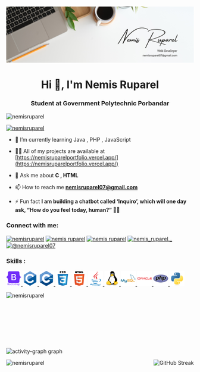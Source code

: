 ![logo](https://raw.githubusercontent.com/NemisRuparel/NemisRuparel/7397ed30b2d6f8b5c053ba778d3c1cc32da7966b/github%20banner.1.png)
<h1 align="center">Hi 👋, I'm Nemis Ruparel</h1>
<h3 align="center">Student at Government Polytechnic Porbandar</h3>

<p align="left"> <img src="https://komarev.com/ghpvc/?username=nemisruparel&label=Profile%200views&color=0e75b6&style=flat" alt="nemisruparel" /> </p>

<p align="left"> <a href="https://twitter.com/nemisruparel" target="blank"><img src="https://img.shields.io/twitter/follow/nemisruparel?logo=twitter&style=for-the-badge" alt="nemisruparel" /></a> </p>

- 🌱 I’m currently learning Java , PHP , JavaScript

- 👨‍💻 All of my projects are available at [https://nemisruparelportfolio.vercel.app/](https://nemisruparelportfolio.vercel.app/)

- 💬 Ask me about **C , HTML**

- 📫 How to reach me **nemisruparel07@gmail.com**

- ⚡ Fun fact **I am building a chatbot called ‘Inquiro’, which will one day ask, “How do you feel today, human?” 🤖🍳**

<h3 align="left">Connect with me:</h3>
<p align="left">
<a href="https://twitter.com/nemisruparel" target="blank"><img align="center" src="https://raw.githubusercontent.com/rahuldkjain/github-profile-readme-generator/master/src/images/icons/Social/twitter.svg" alt="nemisruparel" height="30" width="40" /></a>
<a href="https://linkedin.com/in/nemis ruparel" target="blank"><img align="center" src="https://raw.githubusercontent.com/rahuldkjain/github-profile-readme-generator/master/src/images/icons/Social/linked-in-alt.svg" alt="nemis ruparel" height="30" width="40" /></a>
<a href="https://fb.com/nemis ruparel" target="blank"><img align="center" src="https://raw.githubusercontent.com/rahuldkjain/github-profile-readme-generator/master/src/images/icons/Social/facebook.svg" alt="nemis ruparel" height="30" width="40" /></a>
<a href="https://instagram.com/nemis_ruparel._" target="blank"><img align="center" src="https://raw.githubusercontent.com/rahuldkjain/github-profile-readme-generator/master/src/images/icons/Social/instagram.svg" alt="nemis_ruparel._" height="30" width="40" /></a>
<a href="https://www.hackerrank.com/@nemisruparel07" target="blank"><img align="center" src="https://raw.githubusercontent.com/rahuldkjain/github-profile-readme-generator/master/src/images/icons/Social/hackerrank.svg" alt="@nemisruparel07" height="30" width="40" /></a>
</p>

<h3 align="left">Skills :</h3>
<p align="left"> <a href="https://getbootstrap.com" target="_blank" rel="noreferrer"> <img src="https://raw.githubusercontent.com/devicons/devicon/master/icons/bootstrap/bootstrap-plain-wordmark.svg" alt="bootstrap" width="40" height="40"/> </a> <a href="https://www.cprogramming.com/" target="_blank" rel="noreferrer"> <img src="https://raw.githubusercontent.com/devicons/devicon/master/icons/c/c-original.svg" alt="c" width="40" height="40"/> </a> <a href="https://www.w3schools.com/cpp/" target="_blank" rel="noreferrer"> <img src="https://raw.githubusercontent.com/devicons/devicon/master/icons/cplusplus/cplusplus-original.svg" alt="cplusplus" width="40" height="40"/> </a> <a href="https://www.w3schools.com/css/" target="_blank" rel="noreferrer"> <img src="https://raw.githubusercontent.com/devicons/devicon/master/icons/css3/css3-original-wordmark.svg" alt="css3" width="40" height="40"/> </a> <a href="https://www.w3.org/html/" target="_blank" rel="noreferrer"> <img src="https://raw.githubusercontent.com/devicons/devicon/master/icons/html5/html5-original-wordmark.svg" alt="html5" width="40" height="40"/> </a> <a href="https://www.java.com" target="_blank" rel="noreferrer"> <img src="https://raw.githubusercontent.com/devicons/devicon/master/icons/java/java-original.svg" alt="java" width="40" height="40"/> </a> <a href="https://www.linux.org/" target="_blank" rel="noreferrer"> <img src="https://raw.githubusercontent.com/devicons/devicon/master/icons/linux/linux-original.svg" alt="linux" width="40" height="40"/> </a> <a href="https://www.mysql.com/" target="_blank" rel="noreferrer"> <img src="https://raw.githubusercontent.com/devicons/devicon/master/icons/mysql/mysql-original-wordmark.svg" alt="mysql" width="40" height="40"/> </a> <a href="https://www.oracle.com/" target="_blank" rel="noreferrer"> <img src="https://raw.githubusercontent.com/devicons/devicon/master/icons/oracle/oracle-original.svg" alt="oracle" width="40" height="40"/> </a> <a href="https://www.php.net" target="_blank" rel="noreferrer"> <img src="https://raw.githubusercontent.com/devicons/devicon/master/icons/php/php-original.svg" alt="php" width="40" height="40"/> </a> <a href="https://www.python.org" target="_blank" rel="noreferrer"> <img src="https://raw.githubusercontent.com/devicons/devicon/master/icons/python/python-original.svg" alt="python" width="40" height="40"/> </a> </p>

<p><img align="left" src="https://github-readme-stats.vercel.app/api/top-langs?username=nemisruparel&show_icons=true&locale=en&layout=compact" alt="nemisruparel" width="450"height="150"/></p>
  <img src="https://github-readme-activity-graph.vercel.app/graph?username=NemisRuparel&custom_title=Contibution%20Graph&theme=dark&area=false&hide_border=false&hide_title=false" width="300"alt="activity-graph graph"  />&nbsp;&nbsp;

<p>&nbsp;<img align="left" src="https://github-readme-stats.vercel.app/api?username=nemisruparel&show_icons=true&locale=en" alt="nemisruparel"/>
<a href="https://git.i/streak-stats"><img src="https://github-readme-streak-stats.herokuapp.com?user=nemisruparel&hide_border=true&date_format=M%20j%5B%2C%20Y%5D"alt="GitHub Streak" align="right"/></a>
</p>
